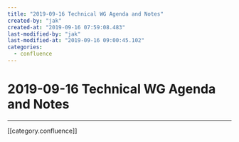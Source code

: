 ```yaml
---
title: "2019-09-16 Technical WG Agenda and Notes"
created-by: "jak"
created-at: "2019-09-16 07:59:08.483"
last-modified-by: "jak"
last-modified-at: "2019-09-16 09:00:45.102"
categories:
  - confluence
---
```


# 2019-09-16 Technical WG Agenda and Notes


---

[[category.confluence]]

